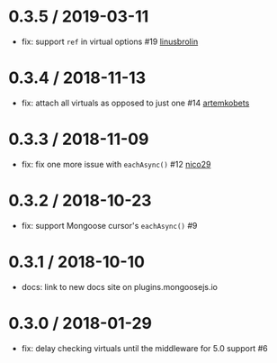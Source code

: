 0.3.5 / 2019-03-11
==================
 * fix: support `ref` in virtual options #19 [linusbrolin](https://github.com/linusbrolin)

0.3.4 / 2018-11-13
==================
 * fix: attach all virtuals as opposed to just one #14 [artemkobets](https://github.com/artemkobets)

0.3.3 / 2018-11-09
==================
 * fix: fix one more issue with `eachAsync()` #12 [nico29](https://github.com/nico29)

0.3.2 / 2018-10-23
==================
 * fix: support Mongoose cursor's `eachAsync()` #9

0.3.1 / 2018-10-10
==================
 * docs: link to new docs site on plugins.mongoosejs.io

0.3.0 / 2018-01-29
==================
 * fix: delay checking virtuals until the middleware for 5.0 support #6
